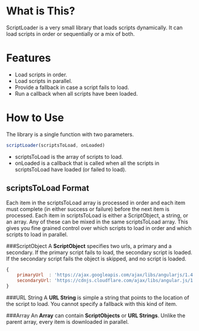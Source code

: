 What is This?
================================================================
ScriptLoader is a very small library that loads scripts dynamically. It can load scripts in order or sequentially or a mix of both.

Features
================================================================
* Load scripts in order.
* Load scripts in parallel.
* Provide a fallback in case a script fails to load.
* Run a callback when all scripts have been loaded.

How to Use
================================================================
The library is a single function with two parameters.

```js
scriptLoader(scriptsToLoad, onLoaded)
```

* scriptsToLoad is the array of scripts to load.
* onLoaded is a callback that is called when all the scripts in scriptsToLoad have loaded (or failed to load).

scriptsToLoad Format
----------------------------------------------------------------
Each item in the scriptsToLoad array is processed in order and each item must complete (in either success or failure) before the next item is processed. Each item in scriptsToLoad is either a ScriptObject, a string, or an array. Any of these can be mixed in the same scriptsToLoad array. This gives you fine grained control over which scripts to load in order and which scripts to load in parallel.

###ScriptObject
A **ScriptObject** specifies two urls, a primary and a secondary. If the primary script fails to load, the secondary script is loaded. If the secondary script fails the object is skipped, and no script is loaded.

```js
{
    primaryUrl  : 'https://ajax.googleapis.com/ajax/libs/angularjs/1.4.1/angular.min.js',
    secondaryUrl: 'https://cdnjs.cloudflare.com/ajax/libs/angular.js/1.4.1/angular.min.js'
}
```

###URL String
A **URL String** is simple a string that points to the location of the script to load. You cannot specify a fallback with this kind of item.

###Array
An **Array** can contain **ScriptObjects** or **URL Strings**. Unlike the parent array, every item is downloaded in parallel.